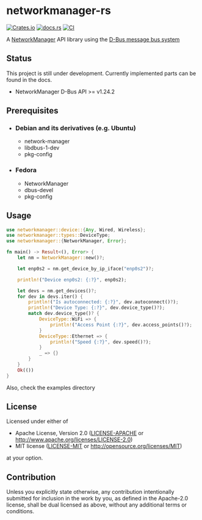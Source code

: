 # networkmanager-rs
[![Crates.io](https://img.shields.io/crates/v/networkmanager.svg)](https://crates.io/crates/networkmanager)
[![docs.rs](https://docs.rs/networkmanager/badge.svg)](https://docs.rs/networkmanager)
[![CI](https://github.com/he4d/networkmanager-rs/workflows/Continuous%20Integration/badge.svg)](https://github.com/he4d/networkmanager-rs/actions)

A [NetworkManager](https://wiki.gnome.org/Projects/NetworkManager) API library using the [D-Bus message bus system](https://www.freedesktop.org/wiki/Software/dbus/)

## Status

This project is still under development. Currently implemented parts can be found in the docs.

- NetworkManager D-Bus API >= v1.24.2

## Prerequisites

* ### Debian and its derivatives (e.g. Ubuntu)
  * network-manager
  * libdbus-1-dev
  * pkg-config
* ### Fedora
  * NetworkManager
  * dbus-devel
  * pkg-config

## Usage

```rust
use networkmanager::device::{Any, Wired, Wireless};
use networkmanager::types::DeviceType;
use networkmanager::{NetworkManager, Error};

fn main() -> Result<(), Error> {
    let nm = NetworkManager::new()?;

    let enp0s2 = nm.get_device_by_ip_iface("enp0s2")?;

    println!("Device enp0s2: {:?}", enp0s2);

    let devs = nm.get_devices()?;
    for dev in devs.iter() {
        println!("Is autoconnected: {:?}", dev.autoconnect()?);
        println!("Device Type: {:?}", dev.device_type()?);
        match dev.device_type()? {
            DeviceType::WiFi => {
                println!("Access Point {:?}", dev.access_points()?);
            }
            DeviceType::Ethernet => {
                println!("Speed {:?}", dev.speed()?);
            }
            _ => {}
        }
    }
    Ok(())
}
```

Also, check the examples directory

## License

Licensed under either of

 * Apache License, Version 2.0
   ([LICENSE-APACHE](LICENSE-APACHE) or http://www.apache.org/licenses/LICENSE-2.0)
 * MIT license
   ([LICENSE-MIT](LICENSE-MIT) or http://opensource.org/licenses/MIT)

at your option.

## Contribution

Unless you explicitly state otherwise, any contribution intentionally submitted
for inclusion in the work by you, as defined in the Apache-2.0 license, shall be
dual licensed as above, without any additional terms or conditions. 
